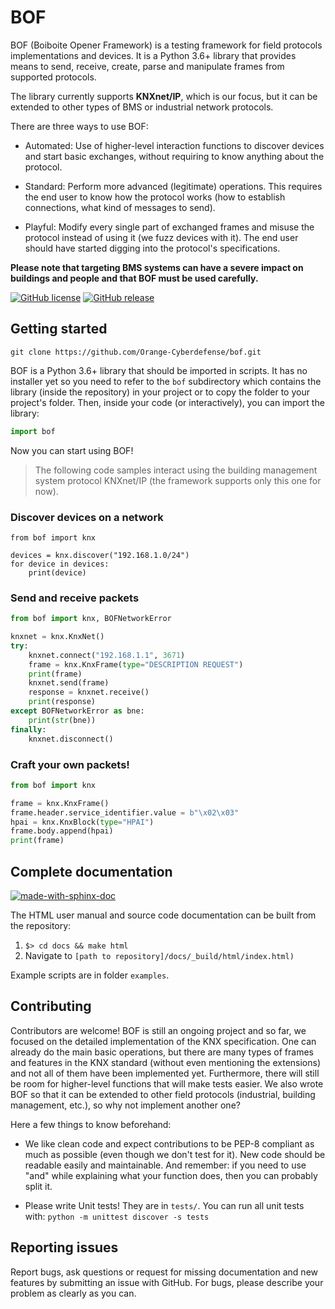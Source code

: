 BOF 
===

BOF (Boiboite Opener Framework) is a testing framework for field protocols
implementations and devices. It is a Python 3.6+ library that provides means to
send, receive, create, parse and manipulate frames from supported protocols.

The library currently supports **KNXnet/IP**, which is our focus, but it can be
extended to other types of BMS or industrial network protocols.

There are three ways to use BOF:

* Automated: Use of higher-level interaction functions to discover devices and
  start basic exchanges, without requiring to know anything about the protocol.

* Standard: Perform more advanced (legitimate) operations. This requires the end
  user to know how the protocol works (how to establish connections, what kind
  of messages to send).

* Playful: Modify every single part of exchanged frames and misuse the protocol
  instead of using it (we fuzz devices with it). The end user should have
  started digging into the protocol's specifications.

**Please note that targeting BMS systems can have a severe impact on buildings and
people and that BOF must be used carefully.**

[![GitHub license](https://img.shields.io/badge/License-GPL%20v3-blue.svg)](https://github.com/Orange-Cyberdefense/bof/blob/master/LICENSE)
[![GitHub release](https://img.shields.io/github/release/Orange-Cyberdefense/bof.svg)](https://gitHub.com/Orange-Cyberdefense/bof/releases/)

Getting started
---------------

```
git clone https://github.com/Orange-Cyberdefense/bof.git
```

BOF is a Python 3.6+ library that should be imported in scripts.  It has no
installer yet so you need to refer to the `bof` subdirectory which contains the
library (inside the repository) in your project or to copy the folder to your
project's folder. Then, inside your code (or interactively), you can import the
library:

```python
import bof
```

Now you can start using BOF!

> The following code samples interact using the building management system
  protocol KNXnet/IP (the framework supports only this one for now).

### Discover devices on a network

```
from bof import knx

devices = knx.discover("192.168.1.0/24")
for device in devices:
    print(device)
```

### Send and receive packets

```python
from bof import knx, BOFNetworkError

knxnet = knx.KnxNet()
try:
    knxnet.connect("192.168.1.1", 3671)
    frame = knx.KnxFrame(type="DESCRIPTION REQUEST")
    print(frame)
    knxnet.send(frame)
    response = knxnet.receive()
    print(response)
except BOFNetworkError as bne:
    print(str(bne))
finally:
    knxnet.disconnect()
```

### Craft your own packets!

```python
from bof import knx

frame = knx.KnxFrame()
frame.header.service_identifier.value = b"\x02\x03"
hpai = knx.KnxBlock(type="HPAI")
frame.body.append(hpai)
print(frame)
```

Complete documentation
----------------------

[![made-with-sphinx-doc](https://img.shields.io/badge/Made%20with-Sphinx-1f425f.svg)](https://www.sphinx-doc.org/)

The HTML user manual and source code documentation can be built from the
repository:
 
1. `$> cd docs && make html`
2. Navigate to `[path to repository]/docs/_build/html/index.html)`

Example scripts are in folder `examples`.

Contributing
------------

Contributors are welcome! BOF is still an ongoing project and so far, we focused
on the detailed implementation of the KNX specification. One can already do the
main basic operations, but there are many types of frames and features in the
KNX standard (without even mentioning the extensions) and not all of them have
been implemented yet. Furthermore, there will still be room for higher-level
functions that will make tests easier.  We also wrote BOF so that it can be
extended to other field protocols (industrial, building management, etc.), so
why not implement another one?

Here a few things to know beforehand:

* We like clean code and expect contributions to be PEP-8 compliant as much as
  possible (even though we don't test for it). New code should be readable
  easily and maintainable. And remember: if you need to use "and" while
  explaining what your function does, then you can probably split it.

* Please write Unit tests! They are in `tests/`. You can run all unit tests
  with: `python -m unittest discover -s tests`

Reporting issues
----------------

Report bugs, ask questions or request for missing documentation and new features
by submitting an issue with GitHub. For bugs, please describe your problem as
clearly as you can.